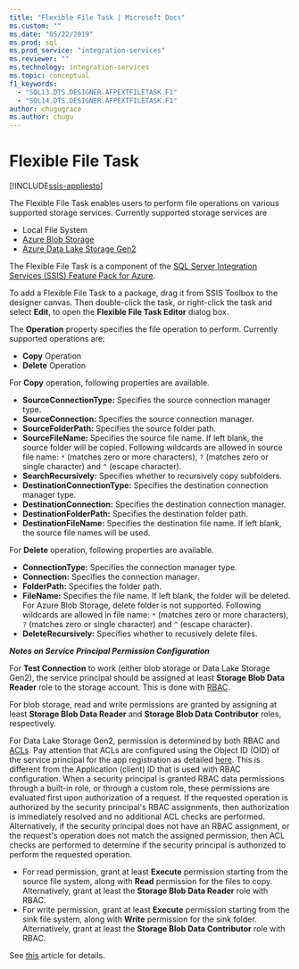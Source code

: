 ```yaml
---
title: "Flexible File Task | Microsoft Docs"
ms.custom: ""
ms.date: "05/22/2019"
ms.prod: sql
ms.prod_service: "integration-services"
ms.reviewer: ""
ms.technology: integration-services
ms.topic: conceptual
f1_keywords: 
  - "SQL13.DTS.DESIGNER.AFPEXTFILETASK.F1"
  - "SQL14.DTS.DESIGNER.AFPEXTFILETASK.F1"
author: chugugrace
ms.author: chugu
---
```

# Flexible File Task

[!INCLUDE[ssis-appliesto](../../includes/applies-to-version/sqlserver-ssis.md)]

The Flexible File Task enables users to perform file operations on various supported storage services.
Currently supported storage services are

- Local File System
- [Azure Blob Storage](https://azure.microsoft.com/services/storage/blobs/)
- [Azure Data Lake Storage Gen2](https://docs.microsoft.com/azure/storage/blobs/data-lake-storage-introduction)

The Flexible File Task is a component of the [SQL Server Integration Services (SSIS) Feature Pack for Azure](../../integration-services/azure-feature-pack-for-integration-services-ssis.md).

To add a Flexible File Task to a package, drag it from SSIS Toolbox to the designer canvas. Then double-click the task, or right-click the task and select **Edit**, to open the **Flexible File Task Editor** dialog box.

The **Operation** property specifies the file operation to perform.
Currently supported operations are:
- **Copy** Operation
- **Delete** Operation

For **Copy** operation, following properties are available.

- **SourceConnectionType:** Specifies the source connection manager type.
- **SourceConnection:** Specifies the source connection manager.
- **SourceFolderPath:** Specifies the source folder path.
- **SourceFileName:** Specifies the source file name. If left blank, the source folder will be copied. Following wildcards are allowed in source file name: `*` (matches zero or more characters), `?` (matches zero or single character) and `^` (escape character).
- **SearchRecursively:** Specifies whether to recursively copy subfolders.
- **DestinationConnectionType:** Specifies the destination connection manager type.
- **DestinationConnection:** Specifies the destination connection manager.
- **DestinationFolderPath:** Specifies the destination folder path.
- **DestinationFileName:** Specifies the destination file name. If left blank, the source file names will be used.

For **Delete** operation, following properties are available.
- **ConnectionType:** Specifies the connection manager type.
- **Connection:** Specifies the connection manager.
- **FolderPath:** Specifies the folder path.
- **FileName:** Specifies the file name. If left blank, the folder will be deleted. For Azure Blob Storage, delete folder is not supported. Following wildcards are allowed in file name: `*` (matches zero or more characters), `?` (matches zero or single character) and `^` (escape character).
- **DeleteRecursively:** Specifies whether to recusively delete files.

***Notes on Service Principal Permission Configuration***

For **Test Connection** to work (either blob storage or Data Lake Storage Gen2), the service principal should be assigned at least **Storage Blob Data Reader** role to the storage account.
This is done with [RBAC](https://docs.microsoft.com/azure/storage/common/storage-auth-aad-rbac-portal#assign-rbac-roles-using-the-azure-portal).

For blob storage, read and write permissions are granted by assigning at least **Storage Blob Data Reader** and **Storage Blob Data Contributor** roles, respectively.

For Data Lake Storage Gen2, permission is determined by both RBAC and [ACLs](https://docs.microsoft.com/azure/storage/blobs/data-lake-storage-how-to-set-permissions-storage-explorer).
Pay attention that ACLs are configured using the Object ID (OID) of the service principal for the app registration as detailed [here](https://docs.microsoft.com/azure/storage/blobs/data-lake-storage-access-control#how-do-i-set-acls-correctly-for-a-service-principal).
This is different from the Application (client) ID that is used with RBAC configuration.
When a security principal is granted RBAC data permissions through a built-in role, or through a custom role, these permissions are evaluated first upon authorization of a request.
If the requested operation is authorized by the security principal's RBAC assignments, then authorization is immediately resolved and no additional ACL checks are performed.
Alternatively, if the security principal does not have an RBAC assignment, or the request's operation does not match the assigned permission, then ACL checks are performed to determine if the security principal is authorized to perform the requested operation.

- For read permission, grant at least **Execute** permission starting from the source file system, along with **Read** permission for the files to copy. Alternatively, grant at least the **Storage Blob Data Reader** role with RBAC.
- For write permission, grant at least **Execute** permission starting from the sink file system, along with **Write** permission for the sink folder. Alternatively, grant at least the **Storage Blob Data Contributor** role with RBAC.

See [this](https://docs.microsoft.com/azure/storage/blobs/data-lake-storage-access-control) article for details.
